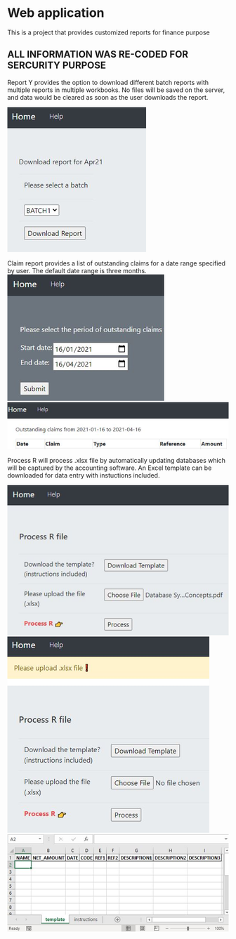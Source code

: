 # Web application

This is a project that provides customized reports for finance purpose

## ALL INFORMATION WAS RE-CODED FOR SERCURITY PURPOSE

Report Y provides the option to download different batch reports with multiple reports in multiple workbooks. No files will be saved on the server, and data would be cleared as soon as the user downloads the report.

<img src="images/reporty.JPG">

Claim report provides a list of outstanding claims for a date range specified by user. The default date range is three months.
<img src="images/claim2.JPG">
<img src="images/claim3.JPG">

Process R will process .xlsx file by automatically updating databases which will be captured by the accounting software. An Excel template can be downloaded for data entry with instuctions included. 

<img src="images/r1.JPG">
<img src="images/r2.JPG">
<img src="images/r3.JPG">

